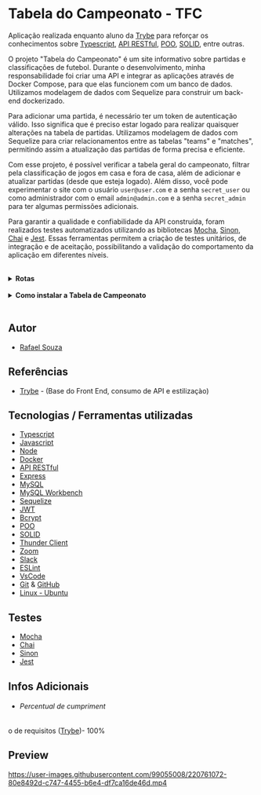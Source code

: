 # Tabela do Campeonato - TFC

Aplicação realizada enquanto aluno da [Trybe](https://www.betrybe.com/) para reforçar os conhecimentos sobre [Typescript](https://www.typescriptlang.org/), [API RESTful](https://blog.betrybe.com/desenvolvimento-web/api-rest-tudo-sobre/), [POO](https://blog.betrybe.com/tecnologia/poo-programacao-orientada-a-objetos/#:~:text=A%20programa%C3%A7%C3%A3o%20orientada%20a%20objetos,que%20existe%20s%C3%A3o%20os%20objetos.),
[SOLID](https://blog.betrybe.com/linguagem-de-programacao/solid-cinco-principios-poo/), entre outras.

O projeto "Tabela do Campeonato" é um site informativo sobre partidas e classificações de futebol. Durante o desenvolvimento, minha responsabilidade foi criar uma API e integrar as aplicações através de Docker Compose, para que elas funcionem com um banco de dados. Utilizamos modelagem de dados com Sequelize para construir um back-end dockerizado.

Para adicionar uma partida, é necessário ter um token de autenticação válido. Isso significa que é preciso estar logado para realizar quaisquer alterações na tabela de partidas. Utilizamos modelagem de dados com Sequelize para criar relacionamentos entre as tabelas "teams" e "matches", permitindo assim a atualização das partidas de forma precisa e eficiente.

Com esse projeto, é possível verificar a tabela geral do campeonato, filtrar pela classificação de jogos em casa e fora de casa, além de adicionar e atualizar partidas (desde que esteja logado). Além disso, você pode experimentar o site com o usuário `user@user.com` e a senha `secret_user` ou como administrador com o email `admin@admin.com` e a senha `secret_admin` para ter algumas permissões adicionais.

Para garantir a qualidade e confiabilidade da API construída, foram realizados testes automatizados utilizando as bibliotecas [Mocha](https://mochajs.org/), [Sinon](https://sinonjs.org/), [Chai](https://www.chaijs.com/) e [Jest](https://jestjs.io/). Essas ferramentas permitem a criação de testes unitários, de integração e de aceitação, possibilitando a validação do comportamento da aplicação em diferentes níveis.

<br>

<details>
  <summary><strong>Rotas</strong></summary><br />
 
#### Login
- **GET** `/validate`: Utiliza o método `tokenControllerValidation` do controlador de login para validar um token de autenticação.
- **POST** `/`: Utiliza o método `loginValidation` do controlador de login para validar as credenciais de login enviadas e, em seguida, o método `loginValidation` para efetuar o login.

#### Partidas
- **GET** `/`: Utiliza o método `getMatches` do controlador de partidas para recuperar todas as partidas.
- **POST** `/`: Utiliza o método `createMatch` do controlador de partidas para criar uma nova partida.
- **PATCH** `/:id/finish`: Utiliza o método `matchFinished` do controlador de partidas para marcar uma partida como finalizada.
- **PATCH** `/:id`: Utiliza o método `updateMatch` do controlador de partidas para atualizar uma partida existente.

#### Times
- **GET** `/`: Utiliza o método `getAllTeams` do controlador de times para recuperar todos os times.
- **GET** `/:id`: Utiliza o método `getTeamById` do controlador de times para recuperar um time específico pelo ID.

#### Tabelas
- **GET** `/`: Utiliza o método `leaderboard` do controlador de tabelas para recuperar a tabela geral.
- **GET** `/home`: Utiliza o método `homeLeaderboard` do controlador de tabelas para recuperar a tabela de jogos em casa.
- **GET** `/away`: Utiliza o método `awayLeaderboard` do controlador de tabelas para recuperar a tabela de jogos fora de casa.
  
<hr>
</details>

<br>

<details>
  <summary><strong>Como instalar a Tabela de Campeonato</strong></summary><br />

## Instalação
 
<hr>

<details>
<summary><strong> ⚠️ Configurações mínimas para execução do projeto</strong></summary><br />

Na sua máquina você deve ter:

 - Sistema Operacional Distribuição Unix (Preferencialmente)
 - Node versão 16
 - Docker
 - Docker-compose versão >=1.29.2

➡️ O `node` deve ter versão igual ou superior à `16.14.0 LTS`:
  - Para instalar o nvm, [acesse esse link](https://github.com/nvm-sh/nvm#installing-and-updating);
  - Rode os comandos abaixo para instalar a versão correta de `node` e usá-la:
    - `nvm install 16.14 --lts`
    - `nvm use 16.14`
    - `nvm alias default 16.14`

➡️ O`docker-compose` deve ter versão igual ou superior à`ˆ1.29.2`:
  * Use esse [link de referência para realizar a instalação corretamente no ubuntu](https://app.betrybe.com/learn/course/5e938f69-6e32-43b3-9685-c936530fd326/module/94d0e996-1827-4fbc-bc24-c99fb592925b/section/5987fa2d-0d04-45b2-9d91-1c2ffce09862/day/2f1a5c4d-74b1-488a-8d9b-408682c93724/lesson/b883b81d-21f6-4b60-aa62-8508f6017ea0);
  * Acesse o [link da documentação oficial com passos para desinstalar](https://docs.docker.com/compose/install/#uninstallation) caso necessário.

</details>
 
### Rodando a aplicação via [Docker](https://www.docker.com/)

> - :warning: Antes de começar, seu docker-compose precisa estar na versão 1.29 ou superior. [Veja aqui](https://www.digitalocean.com/community/tutorials/how-to-install-and-use-docker-compose-on-ubuntu-20-04-pt) ou [na documentação](https://docs.docker.com/compose/install/) como instalá-lo. No primeiro artigo, você pode substituir onde está com `1.26.0` por `1.29.2`.

> - :warning: Caso opte por utilizar o Docker, **TODOS** os comandos disponíveis no `package.json` (npm start, npm test, npm run dev, ...) devem ser executados **DENTRO** do container, ou seja, no terminal que aparece após a execução do comando `docker exec` citado acima

> - :warning: Se você se deparar com o erro abaixo, quer dizer que sua aplicação já esta utilizando a `porta 3000`, seja com outro processo do Node.js (que você pode parar com o comando `killall node`) ou algum container! Neste caso você pode parar o container com o comando `docker stop <nome-do-container>`

<br>

- Clone o repositório `git@github.com:Rafael-Souza-97/tabela-do-campeonato.git`:

```bash
git clone git@github.com:Rafael-Souza-97/tabela-do-campeonato.git
```

<br>

- Entre na pasta do repositório que você acabou de clonar:

```bash
cd tabela-do-campeonato
```

- Instale as depëndencias, caso necessário, com `npm install` (fora do container):
> - Esse serviço irá instalar as dependências do Front End e do Back End`.

```bash
npm install
```

<br>

- Rode o serviço `node` com o comando `npm run compose:up:dev -- --build`:


 > - Esse serviço irá inicializar três containers chamados `app_backend`, `app_frontend` e `mysql:8.0.21`.
 > - A partir daqui você pode rodar o container via CLI ou abri-lo no VS Code.
 
```bash
npm run compose:up:dev -- --build
```

<br>

- Use o comando `docker exec -it app_backend sh` para acessar o container `app_backend`:

 > - Ele te dará acesso ao terminal interativo do container do backend criado pelo compose, que está rodando em segundo plano.

```bash
docker exec -it app_backend sh
```

<br>

 > A aplicação é executada com nodemon, inicializado junto ao container;
 
 <br>

- Para rodar os testes unitários e testes de integração localmente, acesse o container `app_backend` com o comando `docker exec -it app_backend sh`, e em seguida, rode o serviço de cobertura de testes com o comando `npm run test:coverage`:

 
```bash
docker exec -it app_backend sh
```

```bash
npm run test:coverage
```

<hr>
</details>
  
<br>
  
## Autor

- [Rafael Souza](https://github.com/Rafael-Souza-97)

## Referências

 - [Trybe](https://www.betrybe.com/) - (Base do Front End, consumo de API e estilizaçào)

## Tecnologias / Ferramentas utilizadas

- [Typescript](https://www.typescriptlang.org/)
- [Javascript](https://developer.mozilla.org/pt-BR/docs/Web/JavaScript)
- [Node](https://nodejs.org/en/)
- [Docker](https://www.docker.com/)
- [API RESTful](https://blog.betrybe.com/desenvolvimento-web/api-rest-tudo-sobre/)
- [Express](https://expressjs.com/)
- [MySQL](https://www.mysql.com/)
- [MySQL Workbench](https://www.mysql.com/products/workbench/)
- [Sequelize](https://sequelize.org/)
- [JWT](https://auth0.com/resources/ebooks/jwt-handbook?utm_content=latamptbrazilgenericauthentication-jwthandbook-jwthandbook&utm_source=google&utm_campaign=latam_mult_bra_all_ciam-all_dg-ao_auth0_search_google_text_kw_utm2&utm_medium=cpc&utm_id=aNK4z0000004ISoGAM&utm_term=json%20web%20token-c&gclid=Cj0KCQiAic6eBhCoARIsANlox86d1mgnR32Ojo_O7HQcmuTbch4oUFGFeAe5YcMjrVVTa3XlqlXDIGoaApm8EALw_wcB)
- [Bcrypt](https://www.npmjs.com/package/bcrypt)
- [POO](https://blog.betrybe.com/tecnologia/poo-programacao-orientada-a-objetos/#:~:text=A%20programa%C3%A7%C3%A3o%20orientada%20a%20objetos,que%20existe%20s%C3%A3o%20os%20objetos.)
- [SOLID](https://blog.betrybe.com/linguagem-de-programacao/solid-cinco-principios-poo/)
- [Thunder Client](https://www.thunderclient.com/)
- [Zoom](https://zoom.us/)
- [Slack](https://slack.com/intl/pt-br/)
- [ESLint](https://eslint.org/)
- [VsCode](https://code.visualstudio.com/)
- [Git](https://git-scm.com/) & [GitHub](https://github.com/)
- [Linux - Ubuntu](https://ubuntu.com/)

## Testes

- [Mocha](https://mochajs.org/)
- [Chai](https://www.chaijs.com/)
- [Sinon](https://sinonjs.org/)
- [Jest](https://jestjs.io/)

## Infos Adicionais

- ###### Percentual de cumpriment

o de requisitos ([Trybe](https://www.betrybe.com/))- 100%
  
## Preview
  
https://user-images.githubusercontent.com/99055008/220761072-80e8492d-c747-4455-b6e4-df7ca16de46d.mp4

